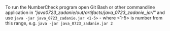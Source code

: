 To run the NumberCheck program open Git Bash or other commandline application in *"java0723_zadanie/out/artifacts/java_0723_zadanie_jar/"* and use `java -jar java_0723_zadanie.jar <1-5>` - where <1-5> is number from this range, e.g. `java -jar java_0723_zadanie.jar 2`
